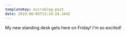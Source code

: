 ```yaml
---
templateKey: microblog-post
date: 2019-06-05T13:14:24.164Z
---
```


My new standing desk gets here on Friday! I'm so excited!
